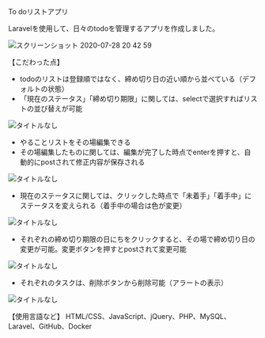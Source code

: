 To doリストアプリ

Laravelを使用して、日々のtodoを管理するアプリを作成しました。

![スクリーンショット 2020-07-28 20 42 59](https://user-images.githubusercontent.com/63849657/88661112-f3e97000-d112-11ea-8300-5afbd6973fdd.png)

【こだわった点】
- todoのリストは登録順ではなく、締め切り日の近い順から並べている（デフォルトの状態）
- 「現在のステータス」「締め切り期限」に関しては、selectで選択すればリストの並び替えが可能

![タイトルなし](https://user-images.githubusercontent.com/63849657/88666306-dddfad80-d11a-11ea-92c4-74311066b65a.gif)

- やることリストをその場編集できる
- その場編集したものに関しては、編集が完了した時点でenterを押すと、自動的にpostされて修正内容が保存される

![タイトルなし](https://user-images.githubusercontent.com/63849657/88666974-bfc67d00-d11b-11ea-97e4-a11424aa61c7.gif)

- 現在のステータスに関しては、クリックした時点で「未着手」「着手中」にステータスを変えられる（着手中の場合は色が変更）

![タイトルなし](https://user-images.githubusercontent.com/63849657/88667522-7296db00-d11c-11ea-9796-0a7158383d1a.gif)

- それぞれの締め切り期限の日にちをクリックすると、その場で締め切り日の変更が可能。変更ボタンを押すとpostされて変更可能

![タイトルなし](https://user-images.githubusercontent.com/63849657/88667943-f18c1380-d11c-11ea-8986-e84c69d9e26b.gif)

- それぞれのタスクは、削除ボタンから削除可能（アラートの表示）

![タイトルなし](https://user-images.githubusercontent.com/63849657/88927862-08646e80-d2b3-11ea-9573-979ae3cf36d1.gif)

【使用言語など】 HTML/CSS、JavaScript、jQuery、PHP、MySQL、Laravel、GitHub、Docker
